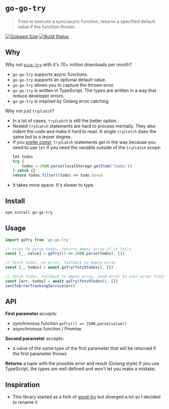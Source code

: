 # `go-go-try`

> Tries to execute a sync/async function, returns a specified default value if the function throws.

[![Gzipped Size](https://img.shields.io/bundlephobia/minzip/good-try)](https://bundlephobia.com/result?p=good-try)
[![Build Status](https://img.shields.io/github/workflow/status/astoilkov/good-try/CI)](https://github.com/astoilkov/good-try/actions/workflows/main.yml)

## Why

Why not [`nice-try`](https://github.com/electerious/nice-try) with it's 70+ million downloads per month?

-   `go-go-try` supports async functions.
-   `go-go-try` supports an optional default value.
-   `go-go-try` allows you to capture the thrown error.
-   `go-go-try` is written in TypeScript. The types are written in a way that reduce developer errors.
-   `go-go-try` is inspired by Golang error catching.

Why not just `try`/`catch`?

-   In a lot of cases, `try`/`catch` is still the better option.
-   Nested `try`/`catch` statements are hard to process mentally. They also indent the code and make it hard to read. A single `try`/`catch` does the same but to a lesser degree.
-   If you [prefer const](https://eslint.org/docs/latest/rules/prefer-const), `try`/`catch` statements get in the way because you need to use `let` if you need the variable outside of the `try`/`catch` scope:
    ```ts
    let todos
    try {
        todos = JSON.parse(localStorage.getItem('todos'))
    } catch {}
    return todos.filter((todo) => todo.done)
    ```
-   It takes more space. It's slower to type.

## Install

```bash
npm install go-go-try
```

## Usage

```ts
import goTry from 'go-go-try'

// tries to parse todos, returns empty array if it fails
const [_, value] = goTry(() => JSON.parse(todos), [])

// fetch todos, on error, fallback to empty array
const [_, todos] = await goTry(fetchTodos(), [])

// fetch todos, fallback to empty array, send error to your error tracking service
const [err, todos] = await goTry(fetchTodos(), [])
sentToErrorTrackingService(err)
```

## API

**First parameter** accepts:

-   synchronous function `goTry(() => JSON.parse(value))`
-   asynchronous function / Promise

**Second parameter** accepts:

-   a value of the same type of the first parameter that will be returned if the first parameter throws

**Returns** a tuple with the possible error and result (Golang style)
If you use TypeScript, the types are well defined and won't let you make a mistake.

## Inspiration

-   This library started as a fork of [good-try](https://github.com/astoilkov/good-try) but diverged a lot so I decided to rename it
